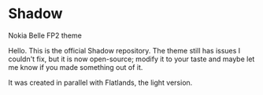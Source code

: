 # Shadow
Nokia Belle FP2 theme

Hello. This is the official Shadow repository. The theme still has issues I couldn't fix, but it is now open-source; modify it to your taste and maybe let me know if you made something out of it.

It was created in parallel with Flatlands, the light version.
